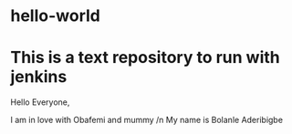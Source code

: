 # hello-world
# This is a text repository to run with jenkins

Hello Everyone,

I am in love with Obafemi and mummy /n
My name is Bolanle Aderibigbe
